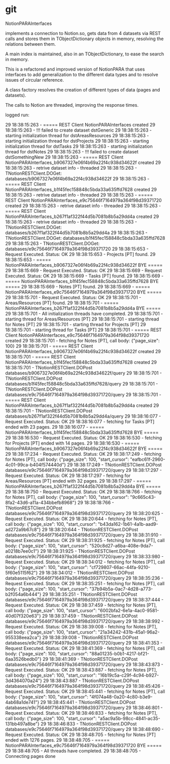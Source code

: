 # git


NotionPARAInterfaces

 implements a connection to Notion.so, gets data from 4 datasets
 via REST calls and stores them in TObjectDictionary objects in memory,
 resolving the relations between them.

 A main index is maintained, also in an TObjectDictionary, to ease the
 search in memory.

 This is a refactored and improved version of NotionPARA that uses interfaces
 to add generalization to the different data types and to resolve issues of
 circular reference.

 A class factory resolves the creation of different types of data (pages and
 datasets).

 The calls to Notion are threaded, improving the response times.


logged run:


29 18:38:15:263 - ===== REST Client NotionPARAInterfaces created
29 18:38:15:263 -  !!! failed to create dataset dstGeneric
29 18:38:15:263 - starting initialization thread for dstAreasResources
29 18:38:15:263 - starting initialization thread for dstProjects
29 18:38:15:263 - starting initialization thread for dstTasks
29 18:38:15:263 - starting initialization thread for dstNotes
29 18:38:15:263 -  !!! failed to create dataset dstSomethingNew
29 18:38:15:263 - ===== REST Client NotionPARAInterfaces_b9067327e06f4b69a22f4c938d34622f created
29 18:38:15:263 - retrive dataset info - threaded
29 18:38:15:263 - TNotionRESTClient.DOGet: databases/b9067327e06f4b69a22f4c938d34622f
29 18:38:15:263 - ===== REST Client NotionPARAInterfaces_b1f45fec158848c5bda33a635ffd7628 created
29 18:38:15:263 - retrive dataset info - threaded
29 18:38:15:263 - ===== REST Client NotionPARAInterfaces_e9c75646f7164979a364f98d39371720 created
29 18:38:15:263 - retrive dataset info - threaded
29 18:38:15:263 - ===== REST Client NotionPARAInterfaces_b267f1af322f44d5b7081b8b5a29dd4a created
29 18:38:15:263 - retrive dataset info - threaded
29 18:38:15:263 - TNotionRESTClient.DOGet: databases/b267f1af322f44d5b7081b8b5a29dd4a
29 18:38:15:263 - TNotionRESTClient.DOGet: databases/b1f45fec158848c5bda33a635ffd7628
29 18:38:15:263 - TNotionRESTClient.DOGet: databases/e9c75646f7164979a364f98d39371720
29 18:38:15:653 - Request Executed. Status: OK
29 18:38:15:653 - Projects [PT] found.
29 18:38:15:653 - ===== NotionPARAInterfaces_b9067327e06f4b69a22f4c938d34622f BYE =====
29 18:38:15:669 - Request Executed. Status: OK
29 18:38:15:669 - Request Executed. Status: OK
29 18:38:15:669 - Tasks [PT] found.
29 18:38:15:669 - ===== NotionPARAInterfaces_b1f45fec158848c5bda33a635ffd7628 BYE =====
29 18:38:15:669 - Notes [PT] found.
29 18:38:15:669 - ===== NotionPARAInterfaces_e9c75646f7164979a364f98d39371720 BYE =====
29 18:38:15:701 - Request Executed. Status: OK
29 18:38:15:701 - Areas/Resources [PT] found.
29 18:38:15:701 - ===== NotionPARAInterfaces_b267f1af322f44d5b7081b8b5a29dd4a BYE =====
29 18:38:15:701 - All initialization threads have completed.
29 18:38:15:701 - starting thread for Areas/Resources [PT]
29 18:38:15:701 - starting thread for Notes [PT]
29 18:38:15:701 - starting thread for Projects [PT]
29 18:38:15:701 - starting thread for Tasks [PT]
29 18:38:15:701 - ===== REST Client NotionPARAInterfaces_e9c75646f7164979a364f98d39371720 created
29 18:38:15:701 - fetching for Notes [PT], call body: {"page_size": 100}
29 18:38:15:701 - ===== REST Client NotionPARAInterfaces_b9067327e06f4b69a22f4c938d34622f created
29 18:38:15:701 - ===== REST Client NotionPARAInterfaces_b1f45fec158848c5bda33a635ffd7628 created
29 18:38:15:701 - TNotionRESTClient.DOPost databases/b9067327e06f4b69a22f4c938d34622f/query
29 18:38:15:701 - TNotionRESTClient.DOPost databases/b1f45fec158848c5bda33a635ffd7628/query
29 18:38:15:701 - TNotionRESTClient.DOPost databases/e9c75646f7164979a364f98d39371720/query
29 18:38:15:701 - ===== REST Client NotionPARAInterfaces_b267f1af322f44d5b7081b8b5a29dd4a created
29 18:38:15:701 - TNotionRESTClient.DOPost databases/b267f1af322f44d5b7081b8b5a29dd4a/query
29 18:38:16:077 - Request Executed. Status: OK
29 18:38:16:077 - fetching for Tasks [PT] ended with 23 pages.
29 18:38:16:077 - ===== NotionPARAInterfaces_b1f45fec158848c5bda33a635ffd7628 BYE =====
29 18:38:16:530 - Request Executed. Status: OK
29 18:38:16:530 - fetching for Projects [PT] ended with 14 pages.
29 18:38:16:530 - ===== NotionPARAInterfaces_b9067327e06f4b69a22f4c938d34622f BYE =====
29 18:38:17:234 - Request Executed. Status: OK
29 18:38:17:249 - fetching for Notes [PT], call body: {"page_size": 100, "start_cursor": "eafbc61f-2960-4c01-99ca-b404f574440d"}
29 18:38:17:249 - TNotionRESTClient.DOPost databases/e9c75646f7164979a364f98d39371720/query
29 18:38:17:297 - Request Executed. Status: OK
29 18:38:17:297 - fetching for Areas/Resources [PT] ended with 32 pages.
29 18:38:17:297 - ===== NotionPARAInterfaces_b267f1af322f44d5b7081b8b5a29dd4a BYE =====
29 18:38:18:750 - Request Executed. Status: OK
29 18:38:18:766 - fetching for Notes [PT], call body: {"page_size": 100, "start_cursor": "9c665c43-8fa2-43d6-a11a-434bbefb8968"}
29 18:38:18:766 - TNotionRESTClient.DOPost databases/e9c75646f7164979a364f98d39371720/query
29 18:38:20:625 - Request Executed. Status: OK
29 18:38:20:644 - fetching for Notes [PT], call body: {"page_size": 100, "start_cursor": "b43da162-1b61-4a1b-aad9-ad272a9b67c8"}
29 18:38:20:644 - TNotionRESTClient.DOPost databases/e9c75646f7164979a364f98d39371720/query
29 18:38:31:910 - Request Executed. Status: OK
29 18:38:31:925 - fetching for Notes [PT], call body: {"page_size": 100, "start_cursor": "520c8d27-a6ba-408e-9da7-a0218b7ee0c1"}
29 18:38:31:925 - TNotionRESTClient.DOPost databases/e9c75646f7164979a364f98d39371720/query
29 18:38:33:980 - Request Executed. Status: OK
29 18:38:34:012 - fetching for Notes [PT], call body: {"page_size": 100, "start_cursor": "cf729807-66ac-44fa-9210-5f60e5115f62"}
29 18:38:34:012 - TNotionRESTClient.DOPost databases/e9c75646f7164979a364f98d39371720/query
29 18:38:35:236 - Request Executed. Status: OK
29 18:38:35:251 - fetching for Notes [PT], call body: {"page_size": 100, "start_cursor": "37b94b5a-0ac7-4d28-a773-b2f054a6b444"}
29 18:38:35:251 - TNotionRESTClient.DOPost databases/e9c75646f7164979a364f98d39371720/query
29 18:38:37:444 - Request Executed. Status: OK
29 18:38:37:459 - fetching for Notes [PT], call body: {"page_size": 100, "start_cursor": "6002bfa2-6e1a-4ac0-9581-40d07f320e63"}
29 18:38:37:459 - TNotionRESTClient.DOPost databases/e9c75646f7164979a364f98d39371720/query
29 18:38:38:992 - Request Executed. Status: OK
29 18:38:39:008 - fetching for Notes [PT], call body: {"page_size": 100, "start_cursor": "21a34242-431b-45a1-96a2-955338eea2ca"}
29 18:38:39:008 - TNotionRESTClient.DOPost databases/e9c75646f7164979a364f98d39371720/query
29 18:38:41:353 - Request Executed. Status: OK
29 18:38:41:369 - fetching for Notes [PT], call body: {"page_size": 100, "start_cursor": "88a01235-b0b1-4217-bf21-6aa3526bedb0"}
29 18:38:41:369 - TNotionRESTClient.DOPost databases/e9c75646f7164979a364f98d39371720/query
29 18:38:43:873 - Request Executed. Status: OK
29 18:38:43:887 - fetching for Notes [PT], call body: {"page_size": 100, "start_cursor": "16b19c5a-c29f-4c94-b927-3d4364070a24"}
29 18:38:43:887 - TNotionRESTClient.DOPost databases/e9c75646f7164979a364f98d39371720/query
29 18:38:45:426 - Request Executed. Status: OK
29 18:38:45:441 - fetching for Notes [PT], call body: {"page_size": 100, "start_cursor": "4f074a48-0a20-4c80-b3e9-4ab68a1de741"}
29 18:38:45:441 - TNotionRESTClient.DOPost databases/e9c75646f7164979a364f98d39371720/query
29 18:38:46:801 - Request Executed. Status: OK
29 18:38:46:833 - fetching for Notes [PT], call body: {"page_size": 100, "start_cursor": "a5ac9a5b-98cc-4841-ac35-131bb497a8be"}
29 18:38:46:833 - TNotionRESTClient.DOPost databases/e9c75646f7164979a364f98d39371720/query
29 18:38:48:690 - Request Executed. Status: OK
29 18:38:48:705 - fetching for Notes [PT] ended with 1276 pages.
29 18:38:48:705 - ===== NotionPARAInterfaces_e9c75646f7164979a364f98d39371720 BYE =====
29 18:38:48:705 - All threads have completed.
29 18:38:48:705 - Connecting pages done
